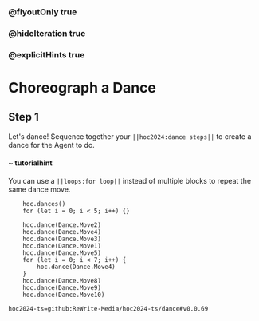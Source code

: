 ### @flyoutOnly true
### @hideIteration true
### @explicitHints true

# Choreograph a Dance

## Step 1
Let's dance! Sequence together your ``||hoc2024:dance steps||`` to create a dance for the Agent to do.

#### ~ tutorialhint
You can use a ``||loops:for loop||`` instead of multiple blocks to repeat the same dance move.


```ghost
    hoc.dances()
    for (let i = 0; i < 5; i++) {}
```
```template
    hoc.dance(Dance.Move2)
    hoc.dance(Dance.Move4)
    hoc.dance(Dance.Move3)
    hoc.dance(Dance.Move1)
    hoc.dance(Dance.Move5)
    for (let i = 0; i < 7; i++) {
        hoc.dance(Dance.Move4)
    }
    hoc.dance(Dance.Move8)
    hoc.dance(Dance.Move9)
    hoc.dance(Dance.Move10)
```

```package
hoc2024-ts=github:ReWrite-Media/hoc2024-ts/dance#v0.0.69
```